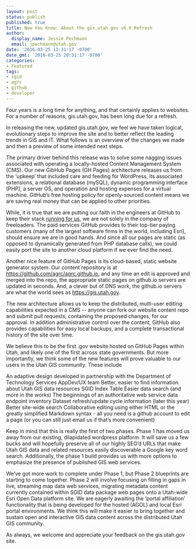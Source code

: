 ```yaml
---
layout: post
status: publish
published: true
title: Now You Know: About the gis.utah.gov v6.0 Refresh
author:
  display_name: Jessie Pechmann
  email: jpechmann@utah.gov
date: '2016-03-25 13:31:17 -0700'
date_gmt: '2016-03-25 20:31:17 -0700'
categories:
- Featured
tags:
- sgid
- agrc
- github
- developer
---
```

Four years is a long time for anything, and that certainly applies to websites. For a number of reasons, gis.utah.gov, has been long due for a refresh.

In releasing the new, updated gis.utah.gov, we feel we have taken logical, evolutionary steps to improve the site and to better reflect the leading trends in GIS and IT. What follows is an overview of the changes we made and then a preview of some intended next steps.

The primary driver behind this release was to solve some nagging issues associated with operating a locally-hosted Content Management System (CMS). Our new GibHub Pages (GH Pages) architecture releases us from the  ‘upkeep’ that included care and feeding for WordPress, its associated extensions, a relational database (mySQL), dynamic programming interface (PHP), a server OS, and operation and hosting expenses for a virtual machine. GitHub’s free hosting policy for openly-sourced content means we are saving real money that can be applied to other priorities.

While, it is true that we are putting our faith in the engineers at GitHub to keep their stack [running for us](https://status.github.com/), we are not solely in the company of freeloaders. The paid services GitHub provides to their top-tier paying customers (many of the largest software firms in the world, including Esri), should ensure we are in good hands. And since all our pages are static (as opposed to dynamically generated from PHP database calls), we could easily port the site to another cloud platform if we ever find the need.

Another nice feature of GitHub Pages is its cloud-based, static website generator system. Our content repository is at https://github.com/agrc/agrc.github.io, and any time an edit is approved and merged into the repo, the appropriate static pages on github.io servers are updated in seconds. And, a clever but of DNS work, the github.io servers are what the world sees as https://gis.utah.gov.

The new architecture allows us to keep the distributed, multi-user editing capabilities expected in a CMS -- anyone can fork our website content repo and submit pull requests, containing the proposed changes, for our approval. In addition administrative control over the content, GitHub also provides capabilities for easy local backups, and a complete transactional history of the site over time.  

We believe this to be the first .gov website hosted on GitHub Pages within Utah, and likely one of the first across state governments. But more importantly, we think some of the new features will prove valuable to our users in the Utah GIS community. These include

An adaptive design developed in partnership with the Department of Technology Services AppDev/UX team
Better, easier to find information about Utah GIS data resources
SGID Index Table
Easier data search (and more in the works)
The beginnings of an authoritative web service data endpoint inventory
Dataset refresh/update cycle information (later this year) 
Better site-wide search
Collaborative editing using either HTML or the greatly simplified Markdown syntax - all you need is a github account to edit a page (or you can still just email us if that’s more convenient)

Keep in mind that this is really the first of two phases. Phase 1 has moved us away from our existing, dilapidated wordpress platform. It will save us a few bucks and will hopefully preserve all of our highly SEO’d URLs that make Utah GIS data and related resources easily discoverable a Google key word search. Additionally, the phase 1 build provides us with more options to emphasize the presence of published GIS web services.

We’ve got more work to complete under Phase 1, but Phase 2 blueprints are starting to come together. Phase 2 will involve focusing on filling in gaps in live, streaming map data web services, migrating metadata content currently contained within SGID data package web pages onto a Utah-wide Esri Open Data platform site. We are eagerly awaiting the ‘portal affiliation’ functionality that is being developed for the hosted (AGOL) and local Esri portal environments. We think this will make it easier to bring together and sustain open and interactive GIS data content across the distributed Utah GIS community. 

As always, we welcome and appreciate your feedback on the gis.utah.gov site.
